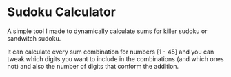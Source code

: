 # Sudoku Calculator

A simple tool I made to dynamically calculate sums for killer sudoku or sandwitch sudoku.

It can calculate every sum combination for numbers [1 - 45] and you can tweak which digits you want to include in the combinations (and which ones not) and also the number of digits that conform the addition.
